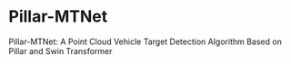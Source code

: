 # Pillar-MTNet
Pillar-MTNet: A Point Cloud Vehicle Target Detection Algorithm Based on Pillar and Swin Transformer
